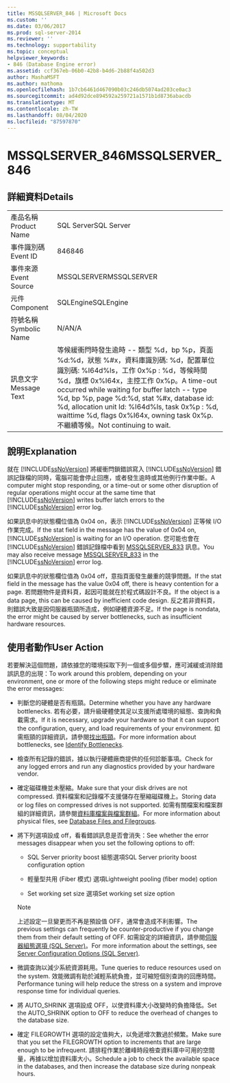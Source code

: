 ```yaml
---
title: MSSQLSERVER_846 | Microsoft Docs
ms.custom: ''
ms.date: 03/06/2017
ms.prod: sql-server-2014
ms.reviewer: ''
ms.technology: supportability
ms.topic: conceptual
helpviewer_keywords:
- 846 (Database Engine error)
ms.assetid: ccf367eb-06b0-42b8-b4d6-2b88f4a502d3
author: MashaMSFT
ms.author: mathoma
ms.openlocfilehash: 1b7cb6461d467090b03c246db5074ad203ce0ac3
ms.sourcegitcommit: ad4d92dce894592a259721a1571b1d8736abacdb
ms.translationtype: MT
ms.contentlocale: zh-TW
ms.lasthandoff: 08/04/2020
ms.locfileid: "87597870"
---
```

# <a name="mssqlserver_846"></a><span data-ttu-id="458ae-102">MSSQLSERVER_846</span><span class="sxs-lookup"><span data-stu-id="458ae-102">MSSQLSERVER_846</span></span>
    
## <a name="details"></a><span data-ttu-id="458ae-103">詳細資料</span><span class="sxs-lookup"><span data-stu-id="458ae-103">Details</span></span>  
  
|||  
|-|-|  
|<span data-ttu-id="458ae-104">產品名稱</span><span class="sxs-lookup"><span data-stu-id="458ae-104">Product Name</span></span>|<span data-ttu-id="458ae-105">SQL Server</span><span class="sxs-lookup"><span data-stu-id="458ae-105">SQL Server</span></span>|  
|<span data-ttu-id="458ae-106">事件識別碼</span><span class="sxs-lookup"><span data-stu-id="458ae-106">Event ID</span></span>|<span data-ttu-id="458ae-107">846</span><span class="sxs-lookup"><span data-stu-id="458ae-107">846</span></span>|  
|<span data-ttu-id="458ae-108">事件來源</span><span class="sxs-lookup"><span data-stu-id="458ae-108">Event Source</span></span>|<span data-ttu-id="458ae-109">MSSQLSERVER</span><span class="sxs-lookup"><span data-stu-id="458ae-109">MSSQLSERVER</span></span>|  
|<span data-ttu-id="458ae-110">元件</span><span class="sxs-lookup"><span data-stu-id="458ae-110">Component</span></span>|<span data-ttu-id="458ae-111">SQLEngine</span><span class="sxs-lookup"><span data-stu-id="458ae-111">SQLEngine</span></span>|  
|<span data-ttu-id="458ae-112">符號名稱</span><span class="sxs-lookup"><span data-stu-id="458ae-112">Symbolic Name</span></span>|<span data-ttu-id="458ae-113">N/A</span><span class="sxs-lookup"><span data-stu-id="458ae-113">N/A</span></span>|  
|<span data-ttu-id="458ae-114">訊息文字</span><span class="sxs-lookup"><span data-stu-id="458ae-114">Message Text</span></span>|<span data-ttu-id="458ae-115">等候緩衝閂時發生逾時 -- 類型 %d，bp %p，頁面 %d:%d，狀態 %#x，資料庫識別碼: %d，配置單位識別碼: %I64d%ls，工作 0x%p : %d，等候時間 %d，旗標 0x%I64x，主控工作 0x%p。</span><span class="sxs-lookup"><span data-stu-id="458ae-115">A time-out occurred while waiting for buffer latch -- type %d, bp %p, page %d:%d, stat %#x, database id: %d, allocation unit Id: %I64d%ls, task 0x%p : %d, waittime %d, flags 0x%I64x, owning task 0x%p.</span></span> <span data-ttu-id="458ae-116">不繼續等候。</span><span class="sxs-lookup"><span data-stu-id="458ae-116">Not continuing to wait.</span></span>|  
  
## <a name="explanation"></a><span data-ttu-id="458ae-117">說明</span><span class="sxs-lookup"><span data-stu-id="458ae-117">Explanation</span></span>  
 <span data-ttu-id="458ae-118">就在 [!INCLUDE[ssNoVersion](../../includes/ssnoversion-md.md)] 將緩衝閂鎖錯誤寫入 [!INCLUDE[ssNoVersion](../../includes/ssnoversion-md.md)] 錯誤記錄檔的同時，電腦可能會停止回應，或者發生逾時或其他例行作業中斷。</span><span class="sxs-lookup"><span data-stu-id="458ae-118">A computer might stop responding, or a time-out or some other disruption of regular operations might occur at the same time that [!INCLUDE[ssNoVersion](../../includes/ssnoversion-md.md)] writes buffer latch errors to the [!INCLUDE[ssNoVersion](../../includes/ssnoversion-md.md)] error log.</span></span>  
  
 <span data-ttu-id="458ae-119">如果訊息中的狀態欄位值為 0x04 on，表示 [!INCLUDE[ssNoVersion](../../includes/ssnoversion-md.md)] 正等候 I/O 作業完成。</span><span class="sxs-lookup"><span data-stu-id="458ae-119">If the stat field in the message has the value of 0x04 on, [!INCLUDE[ssNoVersion](../../includes/ssnoversion-md.md)] is waiting for an I/O operation.</span></span> <span data-ttu-id="458ae-120">您可能也會在 [!INCLUDE[ssNoVersion](../../includes/ssnoversion-md.md)] 錯誤記錄檔中看到 [MSSQLSERVER_833](mssqlserver-833-database-engine-error.md) 訊息。</span><span class="sxs-lookup"><span data-stu-id="458ae-120">You may also receive message [MSSQLSERVER_833](mssqlserver-833-database-engine-error.md) in the [!INCLUDE[ssNoVersion](../../includes/ssnoversion-md.md)] error log.</span></span>  
  
 <span data-ttu-id="458ae-121">如果訊息中的狀態欄位值為 0x04 off，意指頁面發生嚴重的競爭問題。</span><span class="sxs-lookup"><span data-stu-id="458ae-121">If the stat field in the message has the value 0x04 off, there is heavy contention for a page.</span></span> <span data-ttu-id="458ae-122">若問題物件是資料頁，起因可能就在於程式碼設計不良。</span><span class="sxs-lookup"><span data-stu-id="458ae-122">If the object is a data page, this can be caused by inefficient code design.</span></span> <span data-ttu-id="458ae-123">反之若非資料頁，則錯誤大致是因伺服器瓶頸所造成，例如硬體資源不足。</span><span class="sxs-lookup"><span data-stu-id="458ae-123">If the page is nondata, the error might be caused by server bottlenecks, such as insufficient hardware resources.</span></span>  
  
## <a name="user-action"></a><span data-ttu-id="458ae-124">使用者動作</span><span class="sxs-lookup"><span data-stu-id="458ae-124">User Action</span></span>  
 <span data-ttu-id="458ae-125">若要解決這個問題，請依據您的環境採取下列一個或多個步驟，應可減緩或消除錯誤訊息的出現：</span><span class="sxs-lookup"><span data-stu-id="458ae-125">To work around this problem, depending on your environment, one or more of the following steps might reduce or eliminate the error messages:</span></span>  
  
-   <span data-ttu-id="458ae-126">判斷您的硬體是否有瓶頸。</span><span class="sxs-lookup"><span data-stu-id="458ae-126">Determine whether you have any hardware bottlenecks.</span></span> <span data-ttu-id="458ae-127">若有必要，請升級硬體使其足以支援所處環境的組態、查詢和負載需求。</span><span class="sxs-lookup"><span data-stu-id="458ae-127">If it is necessary, upgrade your hardware so that it can support the configuration, query, and load requirements of your environment.</span></span> <span data-ttu-id="458ae-128">如需瓶頸的詳細資訊，請參閱[找出瓶頸](../performance/identify-bottlenecks.md)。</span><span class="sxs-lookup"><span data-stu-id="458ae-128">For more information about bottlenecks, see [Identify Bottlenecks](../performance/identify-bottlenecks.md).</span></span>  
  
-   <span data-ttu-id="458ae-129">檢查所有記錄的錯誤，據以執行硬體廠商提供的任何診斷事項。</span><span class="sxs-lookup"><span data-stu-id="458ae-129">Check for any logged errors and run any diagnostics provided by your hardware vendor.</span></span>  
  
-   <span data-ttu-id="458ae-130">確定磁碟機並未壓縮。</span><span class="sxs-lookup"><span data-stu-id="458ae-130">Make sure that your disk drives are not compressed.</span></span> <span data-ttu-id="458ae-131">資料檔案和記錄檔不支援儲存在壓縮磁碟機上。</span><span class="sxs-lookup"><span data-stu-id="458ae-131">Storing data or log files on compressed drives is not supported.</span></span> <span data-ttu-id="458ae-132">如需有關檔案和檔案群組的詳細資訊，請參閱[資料庫檔案與檔案群組](../databases/database-files-and-filegroups.md)。</span><span class="sxs-lookup"><span data-stu-id="458ae-132">For more information about physical files, see [Database Files and Filegroups](../databases/database-files-and-filegroups.md).</span></span>  
  
-   <span data-ttu-id="458ae-133">將下列選項設成 off，看看錯誤訊息是否會消失：</span><span class="sxs-lookup"><span data-stu-id="458ae-133">See whether the error messages disappear when you set the following options to off:</span></span>  
  
    -   <span data-ttu-id="458ae-134">SQL Server priority boost 組態選項</span><span class="sxs-lookup"><span data-stu-id="458ae-134">SQL Server priority boost configuration option</span></span>  
  
    -   <span data-ttu-id="458ae-135">輕量型共用 (Fiber 模式) 選項</span><span class="sxs-lookup"><span data-stu-id="458ae-135">Lightweight pooling (fiber mode) option</span></span>  
  
    -   <span data-ttu-id="458ae-136">Set working set size 選項</span><span class="sxs-lookup"><span data-stu-id="458ae-136">Set working set size option</span></span>  
  
    > [!NOTE]  
    >  <span data-ttu-id="458ae-137">上述設定一旦變更而不再是預設值 OFF，通常會造成不利影響。</span><span class="sxs-lookup"><span data-stu-id="458ae-137">The previous settings can frequently be counter-productive if you change them from their default setting of OFF.</span></span> <span data-ttu-id="458ae-138">如需設定的詳細資訊，請參閱[伺服器組態選項 &#40;SQL Server&#41;](../../database-engine/configure-windows/server-configuration-options-sql-server.md)。</span><span class="sxs-lookup"><span data-stu-id="458ae-138">For more information about the settings, see [Server Configuration Options &#40;SQL Server&#41;](../../database-engine/configure-windows/server-configuration-options-sql-server.md).</span></span>  
  
-   <span data-ttu-id="458ae-139">微調查詢以減少系統資源耗用。</span><span class="sxs-lookup"><span data-stu-id="458ae-139">Tune queries to reduce resources used on the system.</span></span> <span data-ttu-id="458ae-140">效能微調有助於減輕系統負擔，並可縮短個別查詢的回應時間。</span><span class="sxs-lookup"><span data-stu-id="458ae-140">Performance tuning will help reduce the stress on a system and improve response time for individual queries.</span></span>  
  
-   <span data-ttu-id="458ae-141">將 AUTO_SHRINK 選項設成 OFF，以使資料庫大小改變時的負擔降低。</span><span class="sxs-lookup"><span data-stu-id="458ae-141">Set the AUTO_SHRINK option to OFF to reduce the overhead of changes to the database size.</span></span>  
  
-   <span data-ttu-id="458ae-142">確定 FILEGROWTH 選項的設定值夠大，以免遞增次數過於頻繁。</span><span class="sxs-lookup"><span data-stu-id="458ae-142">Make sure that you set the FILEGROWTH option to increments that are large enough to be infrequent.</span></span> <span data-ttu-id="458ae-143">請排程作業於離峰時段檢查資料庫中可用的空間量，再據以增加資料庫大小。</span><span class="sxs-lookup"><span data-stu-id="458ae-143">Schedule a job to check the available space in the databases, and then increase the database size during nonpeak hours.</span></span>  
  
  
